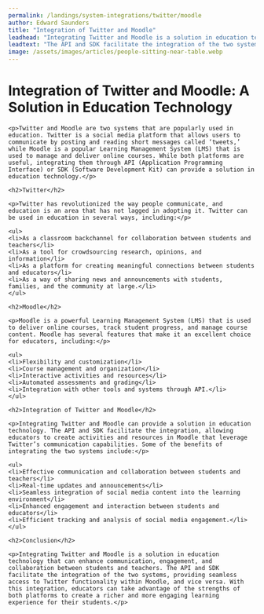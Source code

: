 ```yaml
---
permalink: /landings/system-integrations/twitter/moodle
author: Edward Saunders
title: "Integration of Twitter and Moodle"
leadhead: "Integrating Twitter and Moodle is a solution in education technology that can enhance communication, engagement, and collaboration between students and teachers"
leadtext: "The API and SDK facilitate the integration of the two systems, providing seamless access to Twitter functionality within Moodle, and vice versa. With this integration, educators can take advantage of the strengths of both platforms to create a richer and more engaging learning experience for their students."
image: /assets/images/articles/people-sitting-near-table.webp
---
```

<div class="arttext">    <h1>Integration of Twitter and Moodle: A Solution in Education Technology</h1>
    
    <p>Twitter and Moodle are two systems that are popularly used in education. Twitter is a social media platform that allows users to communicate by posting and reading short messages called ‘tweets,’ while Moodle is a popular Learning Management System (LMS) that is used to manage and deliver online courses. While both platforms are useful, integrating them through API (Application Programming Interface) or SDK (Software Development Kit) can provide a solution in education technology.</p>
    
    <h2>Twitter</h2>
    
    <p>Twitter has revolutionized the way people communicate, and education is an area that has not lagged in adopting it. Twitter can be used in education in several ways, including:</p>
    
    <ul>
    <li>As a classroom backchannel for collaboration between students and teachers</li>
    <li>As a tool for crowdsourcing research, opinions, and information</li>
    <li>As a platform for creating meaningful connections between students and educators</li>
    <li>As a way of sharing news and announcements with students, families, and the community at large.</li>
    </ul>
    
    <h2>Moodle</h2>
    
    <p>Moodle is a powerful Learning Management System (LMS) that is used to deliver online courses, track student progress, and manage course content. Moodle has several features that make it an excellent choice for educators, including:</p>
    
    <ul>
    <li>Flexibility and customization</li>
    <li>Course management and organization</li>
    <li>Interactive activities and resources</li>
    <li>Automated assessments and grading</li>
    <li>Integration with other tools and systems through API.</li>
    </ul>
    
    <h2>Integration of Twitter and Moodle</h2>
    
    <p>Integrating Twitter and Moodle can provide a solution in education technology. The API and SDK facilitate the integration, allowing educators to create activities and resources in Moodle that leverage Twitter’s communication capabilities. Some of the benefits of integrating the two systems include:</p>
    
    <ul>
    <li>Effective communication and collaboration between students and teachers</li>
    <li>Real-time updates and announcements</li>
    <li>Seamless integration of social media content into the learning environment</li>
    <li>Enhanced engagement and interaction between students and educators</li>
    <li>Efficient tracking and analysis of social media engagement.</li>
    </ul>
    
    <h2>Conclusion</h2>
    
    <p>Integrating Twitter and Moodle is a solution in education technology that can enhance communication, engagement, and collaboration between students and teachers. The API and SDK facilitate the integration of the two systems, providing seamless access to Twitter functionality within Moodle, and vice versa. With this integration, educators can take advantage of the strengths of both platforms to create a richer and more engaging learning experience for their students.</p>
    
</div>